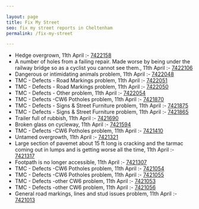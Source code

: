 ```yaml
---

layout: page
title: Fix My Street
seo: fix my street reports in Cheltenham
permalink: /fix-my-street

---
```


<!-- fix_marker starts -->

- Hedge overgrown, 11th April :- [7422158](https://www.fixmystreet.com/report/7422158)
- A number of holes from a failing repair. Made worse by being under the railway bridge so as a cyclist you cannot see them., 11th April :- [7422106](https://www.fixmystreet.com/report/7422106)
- Dangerous or intimidating animals problem, 11th April :- [7422048](https://www.fixmystreet.com/report/7422048)
- TMC - Defects - Road Markings problem, 11th April :- [7422051](https://www.fixmystreet.com/report/7422051)
- TMC - Defects - Road Markings problem, 11th April :- [7422050](https://www.fixmystreet.com/report/7422050)
- TMC - Defects - Other problem, 11th April :- [7422054](https://www.fixmystreet.com/report/7422054)
- TMC - Defects -CW6 Potholes  problem, 11th April :- [7421870](https://www.fixmystreet.com/report/7421870)
- TMC - Defects - Signs & Street Furniture problem, 11th April :- [7421875](https://www.fixmystreet.com/report/7421875)
- TMC - Defects - Signs & Street Furniture problem, 11th April :- [7421865](https://www.fixmystreet.com/report/7421865)
- Trailer full of rubbish, 11th April :- [7421690](https://www.fixmystreet.com/report/7421690)
- Broken glass on cycleway, 11th April :- [7421594](https://www.fixmystreet.com/report/7421594)
- TMC - Defects -CW6 Potholes  problem, 11th April :- [7421410](https://www.fixmystreet.com/report/7421410)
- Untamed overgrowth, 11th April :- [7421321](https://www.fixmystreet.com/report/7421321)
- Large section of pavemet about 15 ft long is cracking and the tarmac coming out in lumps and is getting worse all the time, 11th April :- [7421317](https://www.fixmystreet.com/report/7421317)
- Footpath is no longer accessible, 11th April :- [7421307](https://www.fixmystreet.com/report/7421307)
- TMC - Defects -CW6 Potholes  problem, 11th April :- [7421054](https://www.fixmystreet.com/report/7421054)
- TMC - Defects -CW6 Potholes  problem, 11th April :- [7421055](https://www.fixmystreet.com/report/7421055)
- TMC - Defects -other CW6 problem, 11th April :- [7421053](https://www.fixmystreet.com/report/7421053)
- TMC - Defects -other CW6 problem, 11th April :- [7421056](https://www.fixmystreet.com/report/7421056)
- General road markings, lines and stud issues problem, 11th April :- [7421013](https://www.fixmystreet.com/report/7421013)

<!-- fix_marker ends -->